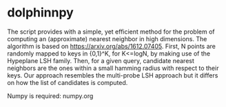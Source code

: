 # dolphinnpy
The script provides with a simple, yet efficient method for the problem of computing an (approximate) nearest neighbor in high dimensions. The algorithm is based on https://arxiv.org/abs/1612.07405. 
First, N points are randomly mapped to keys in {0,1}^K, for K<=logN, by making use of the Hypeplane LSH family. Then, for a given query, candidate nearest neighbors are the ones within a small hamming radius with respect to their keys. Our approach resembles the multi-probe LSH approach but it differs on how the list of candidates is computed. 


Numpy is required: numpy.org



